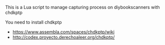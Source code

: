 This is a Lua script to manage capturing process on diybookscanners with chdkptp

You need to install chdkptp

* https://www.assembla.com/spaces/chdkptp/wiki
* http://codex.proyecto.derechoaleer.org/chdkptp/
